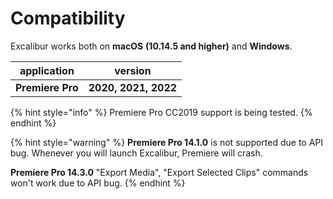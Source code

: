 # Compatibility

Excalibur works both on **macOS** **(10.14.5 and higher)** and **Windows**.

| application      | version              |
| ---------------- | -------------------- |
| **Premiere Pro** | **2020, 2021, 2022** |

{% hint style="info" %}
Premiere Pro CC2019 support is being tested.
{% endhint %}

{% hint style="warning" %}
**Premiere Pro 14.1.0** is not supported due to API bug. Whenever you will launch Excalibur, Premiere will crash.

**Premiere Pro 14.3.0** "Export Media", "Export Selected Clips" commands won't work due to API bug.
{% endhint %}
